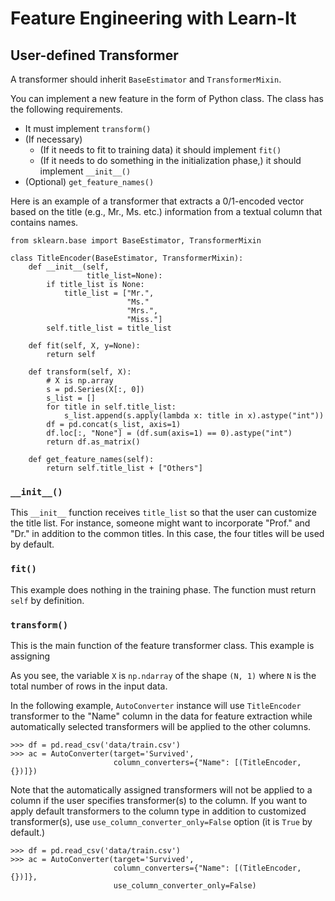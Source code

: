 # Feature Engineering with Learn-It


## User-defined Transformer

A transformer should inherit `BaseEstimator` and `TransformerMixin`.

You can implement a new feature in the form of Python class. The class has the following
requirements.

- It must implement `transform()`
- (If necessary)
    - (If it needs to fit to training data) it should implement `fit()`
    - (If it needs to do something in the initialization phase,) it should implement `__init__()`
- (Optional) `get_feature_names()`


Here is an example of a transformer that extracts a 0/1-encoded vector based on
 the title (e.g., Mr., Ms. etc.) information from a textual column that contains names.

```
from sklearn.base import BaseEstimator, TransformerMixin

class TitleEncoder(BaseEstimator, TransformerMixin):
    def __init__(self,
                 title_list=None):
        if title_list is None:
            title_list = ["Mr.",
                          "Ms."
                          "Mrs.",
                          "Miss."]
        self.title_list = title_list

    def fit(self, X, y=None):
        return self

    def transform(self, X):
        # X is np.array
        s = pd.Series(X[:, 0])
        s_list = []
        for title in self.title_list:
            s_list.append(s.apply(lambda x: title in x).astype("int"))
        df = pd.concat(s_list, axis=1)
        df.loc[:, "None"] = (df.sum(axis=1) == 0).astype("int")
        return df.as_matrix()

    def get_feature_names(self):
        return self.title_list + ["Others"]
```

### `__init__()`

This `__init__` function receives `title_list` so that the user can customize
the title list. For instance, someone might want to incorporate "Prof." and
"Dr." in addition to the common titles. In this case, the four titles will be
used by default.


### `fit()`

This example does nothing in the training phase. The function must return
`self` by definition.


### `transform()`

This is the main function of the feature transformer class. This example is
assigning

As you see, the variable `X` is `np.ndarray` of the shape `(N, 1)` where `N`
is the total number of rows in the input data.


In the following example, `AutoConverter` instance will use `TitleEncoder` transformer
 to the "Name" column in the data for feature extraction while automatically
 selected transformers will be applied to the other columns.

```
>>> df = pd.read_csv('data/train.csv')
>>> ac = AutoConverter(target='Survived',
                       column_converters={"Name": [(TitleEncoder, {})]})
```

Note that the automatically assigned transformers will not be applied to
  a column if the user specifies transformer(s) to the column. If you want to
  apply default transformers to the column type in addition to customized transformer(s),
  use `use_column_converter_only=False` option (it is `True` by default.)

```
>>> df = pd.read_csv('data/train.csv')
>>> ac = AutoConverter(target='Survived',
                       column_converters={"Name": [(TitleEncoder, {})]},
                       use_column_converter_only=False)
```
